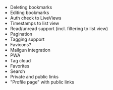 - Deleting bookmarks
- Editing bookmarks
- Auth check to LiveViews
- Timestamps to list view
- Read/unread support (incl. filtering to list view)
- Pagination
- Tagging support
- Favicons?
- Mailgun integration
- PWA
- Tag cloud
- Favorites
- Search
- Private and public links
- "Profile page" with public links
